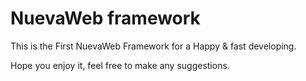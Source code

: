 # NuevaWeb framework

This is the First NuevaWeb Framework for a Happy & fast developing.

Hope you enjoy it, feel free to make any suggestions.
